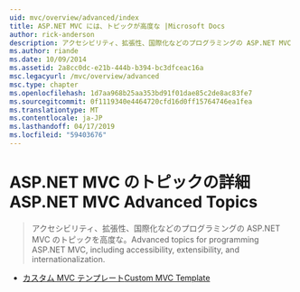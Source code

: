 ```yaml
---
uid: mvc/overview/advanced/index
title: ASP.NET MVC には、トピックが高度な |Microsoft Docs
author: rick-anderson
description: アクセシビリティ、拡張性、国際化などのプログラミングの ASP.NET MVC のトピックを高度な。
ms.author: riande
ms.date: 10/09/2014
ms.assetid: 2a8cc0dc-e21b-444b-b394-bc3dfceac16a
msc.legacyurl: /mvc/overview/advanced
msc.type: chapter
ms.openlocfilehash: 1d7aa968b25aa353bd91f01dae85c2de8ac83fe7
ms.sourcegitcommit: 0f1119340e4464720cfd16d0ff15764746ea1fea
ms.translationtype: MT
ms.contentlocale: ja-JP
ms.lasthandoff: 04/17/2019
ms.locfileid: "59403676"
---
```

# <a name="aspnet-mvc-advanced-topics"></a><span data-ttu-id="1a544-103">ASP.NET MVC のトピックの詳細</span><span class="sxs-lookup"><span data-stu-id="1a544-103">ASP.NET MVC Advanced Topics</span></span>

> <span data-ttu-id="1a544-104">アクセシビリティ、拡張性、国際化などのプログラミングの ASP.NET MVC のトピックを高度な。</span><span class="sxs-lookup"><span data-stu-id="1a544-104">Advanced topics for programming ASP.NET MVC, including accessibility, extensibility, and internationalization.</span></span>


- [<span data-ttu-id="1a544-105">カスタム MVC テンプレート</span><span class="sxs-lookup"><span data-stu-id="1a544-105">Custom MVC Template</span></span>](custom-mvc-templates.md)
